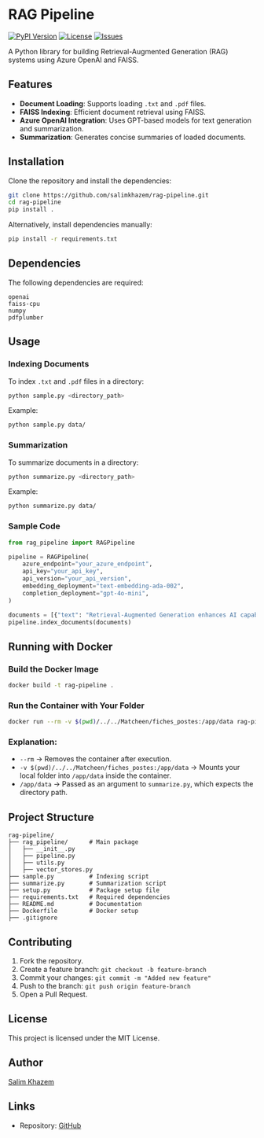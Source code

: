 # RAG Pipeline

[![PyPI Version](https://img.shields.io/pypi/v/rag_pipeline)](https://pypi.org/project/rag_pipeline/)
[![License](https://img.shields.io/github/license/salimkhazem/rag-pipeline)](https://github.com/salimkhazem/rag-pipeline/blob/main/LICENSE)
[![Issues](https://img.shields.io/github/issues/salimkhazem/rag-pipeline)](https://github.com/salimkhazem/rag-pipeline/issues)

A Python library for building Retrieval-Augmented Generation (RAG) systems using Azure OpenAI and FAISS.

## Features

- **Document Loading**: Supports loading `.txt` and `.pdf` files.
- **FAISS Indexing**: Efficient document retrieval using FAISS.
- **Azure OpenAI Integration**: Uses GPT-based models for text generation and summarization.
- **Summarization**: Generates concise summaries of loaded documents.

## Installation

Clone the repository and install the dependencies:

```bash
git clone https://github.com/salimkhazem/rag-pipeline.git
cd rag-pipeline
pip install .
```

Alternatively, install dependencies manually:

```bash
pip install -r requirements.txt
```

## Dependencies

The following dependencies are required:

```
openai
faiss-cpu
numpy
pdfplumber
```

## Usage

### Indexing Documents

To index `.txt` and `.pdf` files in a directory:

```bash
python sample.py <directory_path>
```

Example:

```bash
python sample.py data/
```

### Summarization

To summarize documents in a directory:

```bash
python summarize.py <directory_path>
```

Example:

```bash
python summarize.py data/
```

### Sample Code

```python
from rag_pipeline import RAGPipeline

pipeline = RAGPipeline(
    azure_endpoint="your_azure_endpoint",
    api_key="your_api_key",
    api_version="your_api_version",
    embedding_deployment="text-embedding-ada-002",
    completion_deployment="gpt-4o-mini",
)

documents = [{"text": "Retrieval-Augmented Generation enhances AI capabilities."}]
pipeline.index_documents(documents)
```

## Running with Docker

### Build the Docker Image

```bash
docker build -t rag-pipeline .
```

### Run the Container with Your Folder

```bash
docker run --rm -v $(pwd)/../../Matcheen/fiches_postes:/app/data rag-pipeline /app/data
```

### Explanation:

- `--rm` → Removes the container after execution.
- `-v $(pwd)/../../Matcheen/fiches_postes:/app/data` → Mounts your local folder into `/app/data` inside the container.
- `/app/data` → Passed as an argument to `summarize.py`, which expects the directory path.

## Project Structure

```
rag-pipeline/
├── rag_pipeline/      # Main package
│   ├── __init__.py
│   ├── pipeline.py
│   ├── utils.py
│   ├── vector_stores.py
├── sample.py          # Indexing script
├── summarize.py       # Summarization script
├── setup.py           # Package setup file
├── requirements.txt   # Required dependencies
├── README.md          # Documentation
├── Dockerfile         # Docker setup
├── .gitignore
```

## Contributing

1. Fork the repository.
2. Create a feature branch: `git checkout -b feature-branch`
3. Commit your changes: `git commit -m "Added new feature"`
4. Push to the branch: `git push origin feature-branch`
5. Open a Pull Request.

## License

This project is licensed under the MIT License.

## Author

[Salim Khazem](mailto:salim.khazem@talan.com)

## Links

- Repository: [GitHub](https://github.com/salimkhazem/rag-pipeline)

